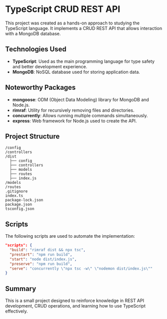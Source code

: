 # TypeScript CRUD REST API
This project was created as a hands-on approach to studying the TypeScript language. It implements a CRUD REST API that allows interaction with a MongoDB database.

## Technologies Used
- **TypeScript**: Used as the main programming language for type safety and better development experience.
- **MongoDB**: NoSQL database used for storing application data.

## Noteworthy Packages
- **mongoose**: ODM (Object Data Modeling) library for MongoDB and Node.js.
- **rimraf**: Utility for recursively removing files and directories.
- **concurrently**: Allows running multiple commands simultaneously.
- **express**: Web framework for Node.js used to create the API.

## Project Structure
```
/config
/controllers
/dist
  ├── config
  ├── controllers
  ├── models
  ├── routes
  ├── index.js
/models
/routes
.gitignore
index.ts
package-lock.json
package.json
tsconfig.json
```

## Scripts
The following scripts are used to automate the implementation:
```json
"scripts": {
  "build": "rimraf dist && npx tsc",
  "prestart": "npm run build",
  "start": "node dist/index.js",
  "preserve": "npm run build",
  "serve": "concurrently \"npx tsc -w\" \"nodemon dist/index.js\""
}
```

## Summary
This is a small project designed to reinforce knowledge in REST API development, CRUD operations, and learning how to use TypeScript effectively.

